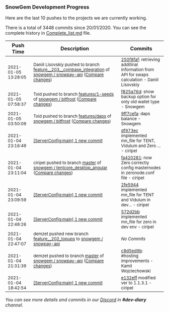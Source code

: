
### SnowGem Development Progress

Here are the last 10 pushes to the projects we are currently working.

There is a total of 3448 commits since 20/01/2020. You can see the complete history in
 [Complete_list.md](Complete_list.md) file.

| Push Time | Description | Commits |
| --- | --- | --- |
| <sub>2021-01-05 13:28:05</sub> | <sub>Daniil Lisovskiy pushed to branch [feature\_\_203\_\_coinbase\_integration](https://gitlab.com/snowgem/snowpay-api/commits/feature__203__coinbase_integration) of [snowgem / snowpay\-api](https://gitlab.com/snowgem/snowpay-api) ([Compare changes](https://gitlab.com/snowgem/snowpay-api/compare/cad48fce3167cef9de3c9f2e5d33f7c0e8cd3102...250f8faf49c1d664b5bf174249a209c2adf09a84))</sub> | <sub>[250f8faf](https://gitlab.com/snowgem/snowpay-api/-/commit/250f8faf49c1d664b5bf174249a209c2adf09a84): retrieving additinal information from API for swaps calculation - Daniil Lisovskiy</sub> |
| <sub>2021-01-05 07:58:37</sub> | <sub>Txid pushed to branch [features/1\-seeds](https://gitlab.com/snowgem/bitfrost/commits/features/1-seeds) of [snowgem / bitfrost](https://gitlab.com/snowgem/bitfrost) ([Compare changes](https://gitlab.com/snowgem/bitfrost/compare/22136b72b22ee08c92e8dbd65869fa620d168b02...f825a76d0723c79e39ac06c5c15ea2d209bdf63c))</sub> | <sub>[f825a76d](https://gitlab.com/snowgem/bitfrost/-/commit/f825a76d0723c79e39ac06c5c15ea2d209bdf63c): show backup option for only old wallet type - Snowgem</sub> |
| <sub>2021-01-05 03:50:09</sub> | <sub>Txid pushed to branch [features/daps](https://gitlab.com/snowgem/bitfrost/commits/features/daps) of [snowgem / bitfrost](https://gitlab.com/snowgem/bitfrost) ([Compare changes](https://gitlab.com/snowgem/bitfrost/compare/ea3a58a4e3f8738f01b939180df72b98294e5dd5...9ff7cefa59be2fe1ee91e4c02f651f88c1929a75))</sub> | <sub>[9ff7cefa](https://gitlab.com/snowgem/bitfrost/-/commit/9ff7cefa59be2fe1ee91e4c02f651f88c1929a75): daps balance - Snowgem</sub> |
| <sub>2021-01-04 23:16:49</sub> | <sub>[[ServerConfig:main] 1 new commit](https://github.com/TENTOfficial/ServerConfig/commit/df973ec8540eaf852e03d822b4c28c0f3ba704f9)</sub> | <sub>[df973ec](https://github.com/TENTOfficial/ServerConfig/commit/df973ec8540eaf852e03d822b4c28c0f3ba704f9) implemented mn_file for TENT, Vidulum and Zero ... - ciripel</sub> |
| <sub>2021-01-04 23:11:04</sub> | <sub>ciripel pushed to branch [master](https://gitlab.com/snowgem/tentcore_desktop_angular/commits/master) of [snowgem / tentcore\_desktop\_angular](https://gitlab.com/snowgem/tentcore_desktop_angular) ([Compare changes](https://gitlab.com/snowgem/tentcore_desktop_angular/compare/822209ea6a4e8ffc00e4c364c1dd818d6fcf01ce...fa42028193eec6146f86265baf819e0f218fa4f7))</sub> | <sub>[fa420281](https://gitlab.com/snowgem/tentcore_desktop_angular/-/commit/fa42028193eec6146f86265baf819e0f218fa4f7): now Zero correctly config masternodes in zeronode.conf file - ciripel</sub> |
| <sub>2021-01-04 23:09:59</sub> | <sub>[[ServerConfig:main] 1 new commit](https://github.com/TENTOfficial/ServerConfig/commit/2fe59446b709a77768978637d703ce57671ef00c)</sub> | <sub>[2fe5944](https://github.com/TENTOfficial/ServerConfig/commit/2fe59446b709a77768978637d703ce57671ef00c) implemented mn_file for TENT and Vidulum in dev... - ciripel</sub> |
| <sub>2021-01-04 22:48:26</sub> | <sub>[[ServerConfig:main] 1 new commit](https://github.com/TENTOfficial/ServerConfig/commit/572d2bbe4419249341621cdda26facc2b7a1b343)</sub> | <sub>[572d2bb](https://github.com/TENTOfficial/ServerConfig/commit/572d2bbe4419249341621cdda26facc2b7a1b343) implemented mn_file for zero in dev env - ciripel</sub> |
| <sub>2021-01-04 22:47:07</sub> | <sub>demzet pushed new branch [feature\_\_202\_topups](https://gitlab.com/snowgem/snowpay-api/commits/feature__202_topups) to [snowgem / snowpay\-api](https://gitlab.com/snowgem/snowpay-api)</sub> | <sub>_No Commits_</sub> |
| <sub>2021-01-04 21:31:39</sub> | <sub>demzet pushed to branch [master](https://gitlab.com/snowgem/snowpay-api/commits/master) of [snowgem / snowpay\-api](https://gitlab.com/snowgem/snowpay-api) ([Compare changes](https://gitlab.com/snowgem/snowpay-api/compare/a917c9c8404f5e826d319240ba105ddc67415352...c8d5ed9b3a588fc77aa7d201f4c9ef168b4c873f))</sub> | <sub>[c8d5ed9b](https://gitlab.com/snowgem/snowpay-api/-/commit/c8d5ed9b3a588fc77aa7d201f4c9ef168b4c873f): #hosting improvements - Kamil Wojciechowski</sub> |
| <sub>2021-01-04 18:42:54</sub> | <sub>[[ServerConfig:main] 1 new commit](https://github.com/TENTOfficial/ServerConfig/commit/e132efff5b9e77b467fd9c20cd9f19faa8be0781)</sub> | <sub>[e132eff](https://github.com/TENTOfficial/ServerConfig/commit/e132efff5b9e77b467fd9c20cd9f19faa8be0781) modified ver to 1.1.3.1 - ciripel</sub> |

_You can see more details and commits in our [Discord](https://discord.gg/zumGnbg) in **#dev-diary** channel._
